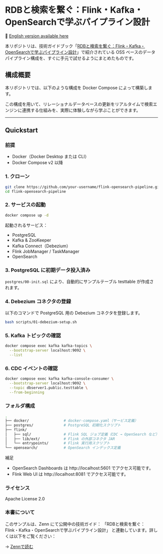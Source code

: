# RDBと検索を繋ぐ：Flink・Kafka・OpenSearchで学ぶパイプライン設計

📖 [English version available here](./README.md)

本リポジトリは、技術ガイドブック「[RDBと検索を繋ぐ：Flink・Kafka・OpenSearchで学ぶパイプライン設計](https://zenn.dev/sisiodos/books/4d81a988255bf0)」で紹介されている OSS ベースのデータパイプライン構成を、すぐに手元で試せるようにまとめたものです。

## 構成概要

本リポジトリでは、以下のような構成を Docker Compose によって構築します。

この構成を用いて、リレーショナルデータベースの更新をリアルタイムで検索エンジンに連携する仕組みを、実際に体験しながら学ぶことができます。

---

## Quickstart

### 前提

- Docker（Docker Desktop または CLI）
- Docker Compose v2 以降

### 1. クローン

```bash
git clone https://github.com/your-username/flink-opensearch-pipeline.git
cd flink-opensearch-pipeline
```

### 2. サービスの起動
```bash
docker compose up -d
```

起動されるサービス：
- PostgreSQL
- Kafka & ZooKeeper
- Kafka Connect（Debezium）
- Flink JobManager / TaskManager
- OpenSearch

### 3. PostgreSQL に初期データ投入済み
`postgres/00-init.sql` により、自動的にサンプルテーブル testtable が作成されます。

### 4. Debezium コネクタの登録
以下のコマンドで PostgreSQL 用の Debezium コネクタを登録します。

```bash
bash scripts/01-debezium-setup.sh
```

### 5. Kafka トピックの確認
```bash
docker compose exec kafka kafka-topics \
  --bootstrap-server localhost:9092 \
  --list
```

### 6. CDC イベントの確認
```bash
docker compose exec kafka kafka-console-consumer \
  --bootstrap-server localhost:9092 \
  --topic dbserver1.public.testtable \
  --from-beginning
```

### フォルダ構成
```bash
.
├── docker/                # docker-compose.yaml（サービス定義）
├── postgres/              # PostgreSQL 初期化スクリプト
├── flink/
│   ├── sql/               # Flink SQL ジョブ定義（CDC → OpenSearch など）
│   ├── lib/ext/           # Flink の外部コネクタ JAR
│   └── entrypoints/       # Flink 実行用スクリプト
└── opensearch/            # OpenSearch インデックス定義
```
補足
- OpenSearch Dashboards は http://localhost:5601 でアクセス可能です。
- Flink Web UI は http://localhost:8081 でアクセス可能です。

### ライセンス
Apache License 2.0

### 本書について
このサンプルは、Zenn にて公開中の技術ガイド：
「RDBと検索を繋ぐ：Flink・Kafka・OpenSearchで学ぶパイプライン設計」
と連動しています。詳しくは以下をご覧ください：

→ [Zennで読む](https://zenn.dev/sisiodos/books/4d81a988255bf0)

